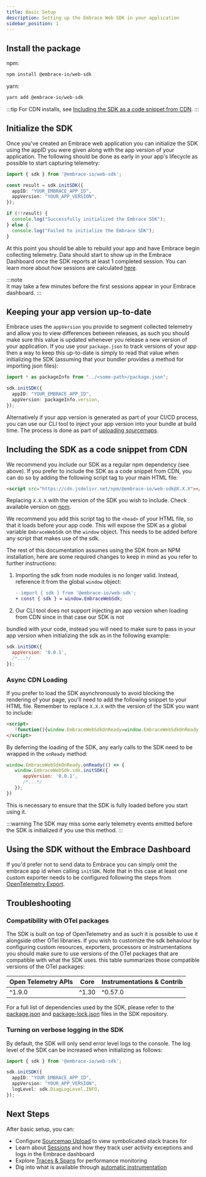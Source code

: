 ```yaml
---
title: Basic Setup
description: Setting up the Embrace Web SDK in your application
sidebar_position: 1
---
```


## Install the package

npm:

```sh
npm install @embrace-io/web-sdk
```

yarn:

```sh
yarn add @embrace-io/web-sdk
```

:::tip
For CDN installs, see [Including the SDK as a code snippet from CDN](#including-the-sdk-as-a-code-snippet-from-cdn).
:::

## Initialize the SDK

Once you've created an Embrace web application you can initialize the SDK using the appID you were given along with
the app version of your application. The following should be done as early in your app's lifecycle as possible to start
capturing telemetry:

```typescript
import { sdk } from '@embrace-io/web-sdk';

const result = sdk.initSDK({
  appID: "YOUR_EMBRACE_APP_ID",
  appVersion: "YOUR_APP_VERSION",
});

if (!!result) {
  console.log("Successfully initialized the Embrace SDK");
} else {
  console.log("Failed to initialize the Embrace SDK");
}
```

At this point you should be able to rebuild your app and have Embrace begin collecting telemetry. Data should start to
show up in the Embrace Dashboard once the SDK reports at least 1 completed session. You can learn more about how sessions
are calculated [here](/web/core-concepts/sessions.md).

:::note  
It may take a few minutes before the first sessions appear in your Embrace dashboard.
:::

## Keeping your app version up-to-date

Embrace uses the `appVersion` you provide to segment collected telemetry and allow you to view differences between
releases, as such you should make sure this value is updated whenever you release a new version of your application. If
you use your `package.json` to track versions of your app then a way to keep this up-to-date is simply to read that
value when initializing the SDK (assuming that your bundler provides a method for importing json files):

```typescript
import * as packageInfo from "../<some-path>/package.json";

sdk.initSDK({
  appID: "YOUR_EMBRACE_APP_ID",
  appVersion: packageInfo.version,
});
```

Alternatively if your app version is generated as part of your CI/CD process, you can use our CLI tool to inject your
app version into your bundle at build time. The process is done as part of [uploading sourcemaps](/web/getting-started/sourcemap-uploads.md).

## Including the SDK as a code snippet from CDN

We recommend you include our SDK as a regular npm dependency (see above). If you prefer to include the SDK as a code
snippet from CDN, you can do so by adding the following script tag to your main HTML file:

```html
<script src="https://cdn.jsdelivr.net/npm/@embrace-io/web-sdk@X.X.X"></script>
```

Replacing `X.X.X` with the version of the SDK you wish to include. Check available version on [npm](https://www.npmjs.com/package/@embrace-io/web-sdk).

We recommend you add this script tag to the `<head>` of your HTML file, so that it loads before your app code. This will
expose the SDK as a global variable `EmbraceWebSdk` on the `window` object. This needs to be added before any script
that makes use of the sdk.

The rest of this documentation assumes using the SDK from an NPM installation, here are some required changes to keep in
mind as you refer to further instructions:

1) Importing the sdk from node modules is no longer valid. Instead, reference it from the global `window` object:

   ```diff
   - import { sdk } from '@embrace-io/web-sdk';
   + const { sdk } = window.EmbraceWebSdk;
   ```

2) Our CLI tool does not support injecting an app version when loading from CDN since in that case our SDK is not

bundled with your code, instead you will need to make sure to pass in your app version when initializing the sdk as in
the following example:

   ```javascript
   sdk.initSDK({
     appVersion: '0.0.1',
     /*...*/
   });
   ```

### Async CDN Loading

If you prefer to load the SDK asynchronously to avoid blocking the rendering of your page, you'll need to add the
following snippet to your HTML file. Remember to replace `X.X.X` with the version of the SDK you want to include:

```html
<script>
   !function(){window.EmbraceWebSdkOnReady=window.EmbraceWebSdkOnReady||{q:[],onReady:function(e){window.EmbraceWebSdkOnReady.q.push(e)}};let e=document.createElement("script");e.async=!0,e.src="https://cdn.jsdelivr.net/npm/@embrace-io/web-sdk@X.X.X",e.onload=function(){window.EmbraceWebSdkOnReady.q.forEach(e=>e()),window.EmbraceWebSdkOnReady.q=[],window.EmbraceWebSdkOnReady.onReady=function(e){e()}};let n=document.getElementsByTagName("script")[0];n.parentNode.insertBefore(e,n)}();
</script>
```

By deferring the loading of the SDK, any early calls to the SDK need to be wrapped in the `onReady` method:

```javascript
window.EmbraceWebSdkOnReady.onReady(() => {
   window.EmbraceWebSdk.sdk.initSDK({
      appVersion: '0.0.1',
      /*...*/
   });
})
```

This is necessary to ensure that the SDK is fully loaded before you start using it.

:::warning
The SDK may miss some early telemetry events emitted before the SDK is initialized if you use this method.
:::

## Using the SDK without the Embrace Dashboard

If you'd prefer not to send data to Embrace you can simply omit the embrace app id when calling `initSDK`. Note that in
this case at least one custom exporter needs to be configured following the steps
from [OpenTelemetry Export](/web/advanced-features/opentelemetry-export.md).

## Troubleshooting

### Compatibility with OTel packages

The SDK is built on top of OpenTelemetry and as such it is possible to use it alongside other OTel libraries. If you
wish to customize the sdk behaviour by configuring custom resources, exporters, processors or instrumentations you
should make sure to use versions of the OTel packages that are compatible with what the SDK uses. this table
summarizes those compatible versions of the OTel packages:

| Open Telemetry APIs | Core  | Instrumentations & Contrib |
|---------------------|-------|----------------------------|
| ^1.9.0              | ^1.30 | ^0.57.0                    |

For a full list of dependencies used by the SDK, please refer to the [package.json](https://github.com/embrace-io/embrace-web-sdk/blob/main/package.json)
and [package-lock.json](https://github.com/embrace-io/embrace-web-sdk/blob/main/package-lock.json) files in the SDK repository.

### Turning on verbose logging in the SDK

By default, the SDK will only send error level logs to the console. The log level of the SDK can be increased when
initializing as follows:

```typescript
import { sdk } from '@embrace-io/web-sdk';

sdk.initSDK({
  appID: "YOUR_EMBRACE_APP_ID",
  appVersion: "YOUR_APP_VERSION",
  logLevel: sdk.DiagLogLevel.INFO,
});
```

## Next Steps

After basic setup, you can:

- Configure [Sourcemap Upload](/web/getting-started/sourcemap-uploads.md) to view symbolicated stack traces for
- Learn about [Sessions](/web/core-concepts/sessions.md) and how they track user activity
exceptions and logs in the Embrace dashboard
- Explore [Traces & Spans](/web/core-concepts/traces-spans.md) for performance monitoring
- Dig into what is available through [automatic instrumentation](/web/automatic-instrumentation/index.md)
